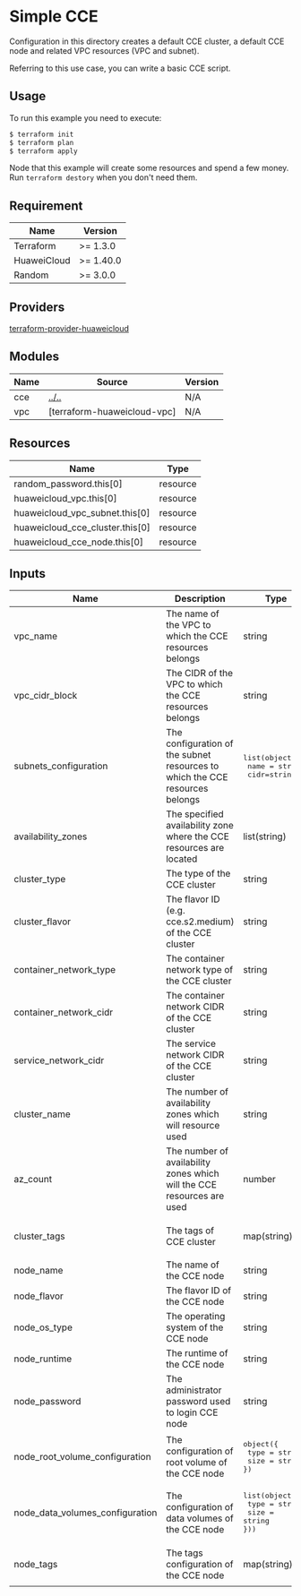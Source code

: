# Simple CCE

Configuration in this directory creates a default CCE cluster, a default CCE node and related VPC resources (VPC and subnet).

Referring to this use case, you can write a basic CCE script.

## Usage

To run this example you need to execute:

```bash
$ terraform init
$ terraform plan
$ terraform apply
```

Node that this example will create some resources and spend a few money.
Run `terraform destory` when you don't need them.

## Requirement

| Name | Version |
|------|---------|
| Terraform | >= 1.3.0 |
| HuaweiCloud | >= 1.40.0 |
| Random | >= 3.0.0 |

## Providers

[terraform-provider-huaweicloud](https://github.com/huaweicloud/terraform-provider-huaweicloud)

## Modules

| Name | Source | Version |
|------|--------|---------|
| cce | [../..](../../README.md) | N/A |
| vpc | [terraform-huaweicloud-vpc] | N/A |

## Resources

| Name | Type |
|------|------|
| random_password.this[0] | resource |
| huaweicloud_vpc.this[0] | resource |
| huaweicloud_vpc_subnet.this[0] | resource |
| huaweicloud_cce_cluster.this[0] | resource |
| huaweicloud_cce_node.this[0] | resource |

## Inputs

| Name | Description | Type | Default Value |
|------|-------------|------|---------------|
| vpc_name | The name of the VPC to which the CCE resources belongs | string | N/A |
| vpc_cidr_block | The CIDR of the VPC to which the CCE resources belongs | string | N/A |
| subnets_configuration | The configuration of the subnet resources to which the CCE resources belongs | <pre>list(object({<br>  name = string<br>  cidr=string}))</pre> | N/A |
| availability_zones | The specified availability zone where the CCE resources are located | list(string) | [] |
| cluster_type | The type of the CCE cluster | string | "VirtualMachine" |
| cluster_flavor | The flavor ID (e.g. cce.s2.medium) of the CCE cluster | string | "cce.s2.medium" |
| container_network_type | The container network type of the CCE cluster | string | N/A |
| container_network_cidr | The container network CIDR of the CCE cluster | string | N/A |
| service_network_cidr | The service network CIDR of the CCE cluster | string | N/A |
| cluster_name | The number of availability zones which will resource used | string | N/A |
| az_count | The number of availability zones which will the CCE resources are used | number | 1 |
| cluster_tags | The tags of CCE cluster | map(string) | <pre>{<br>  Creator = "terraform-huaweicloud-cce"<br>}</pre> |
| node_name | The name of the CCE node | string | null |
| node_flavor | The flavor ID of the CCE node | string | null |
| node_os_type | The operating system of the CCE node | string | null |
| node_runtime | The runtime of the CCE node | string | null |
| node_password | The administrator password used to login CCE node | string | null |
| node_root_volume_configuration | The configuration of root volume of the CCE node | <pre>object({<br>  type = string<br>  size = string<br>})</pre> | <pre>{<br>  type = "SSD"<br>  size = 100}</pre> |
| node_data_volumes_configuration | The configuration of data volumes of the CCE node | <pre>list(object({<br>  type = string<br>  size = string<br>}))</pre> | 1 |
| node_tags | The tags configuration of the CCE node | map(string) | <pre>{<br>  Creator = "terraform-huaweicloud-cce"<br>}</pre> |
